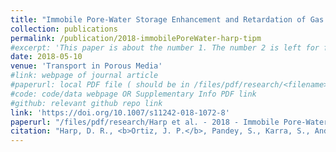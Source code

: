 ```yaml
---
title: "Immobile Pore-Water Storage Enhancement and Retardation of Gas Transport in Fractured Rock" 
collection: publications
permalink: /publication/2018-immobilePoreWater-harp-tipm
#excerpt: 'This paper is about the number 1. The number 2 is left for future work.'
date: 2018-05-10 
venue: 'Transport in Porous Media'
#link: webpage of journal article
#paperurl: local PDF file ( should be in /files/pdf/research/<filename>.pdf )
#code: code/data webpage OR Supplementary Info PDF link
#github: relevant github repo link
link: 'https://doi.org/10.1007/s11242-018-1072-8'
paperurl: "/files/pdf/research/Harp et al. - 2018 - Immobile Pore-Water Storage Enhancement and Retardation of Gas Transport in Fractured Rock.pdf"
citation: "Harp, D. R., <b>Ortiz, J. P.</b>, Pandey, S., Karra, S., Anderson, D., Bradley, C., Viswanathan, H., & Stauffer, P. H. (2018). Immobile pore-water storage enhancement and retardation of gas transport in fractured rock. <i>Transport in Porous Media</i>, 124(2), 369-394."
---
```

<!-- This paper is about the number 1. The number 2 is left for future work. -->

<!-- [Download paper here](https://link.springer.com/content/pdf/10.1007/s11242-018-1072-8.pdf?pdf=button) -->

